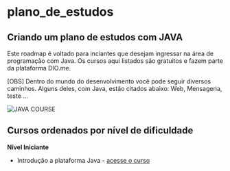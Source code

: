 # plano_de_estudos

## Criando um plano de estudos com JAVA

Este roadmap é voltado para inciantes que desejam ingressar na área de programação com Java. Os cursos aqui listados são gratuitos e fazem parte da plataforma DIO.me.

[OBS] Dentro do mundo do desenvolvimento você pode seguir diversos caminhos. Alguns deles, com Java, estão citados abaixo: Web, Mensageria, teste ...

![JAVA COURSE](https://user-images.githubusercontent.com/106037567/194964479-1d2121a1-5a88-45f2-9915-c772a82d3da9.png)

## Cursos ordenados por nível de dificuldade

**Nível Iniciante**

- Introdução a plataforma Java - [acesse o curso]()
